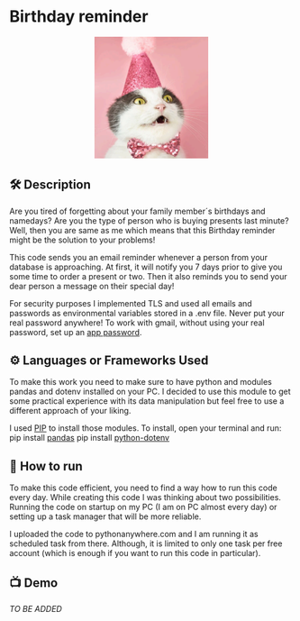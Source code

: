 # Birthday reminder
<p align="center">
<img src="/Birthday reminder/assets/birthday.png" width=40% height=40%>

## 🛠️ Description

Are you tired of forgetting about your family member´s birthdays and namedays? Are you the type of person who is buying presents last minute? Well, then you are same as me which means that this Birthday reminder might be the solution to your problems!

This code sends you an email reminder whenever a person from your database is approaching. At first, it will notify you 7 days prior to give you some time to order a present or two. Then it also reminds you to send your dear person a message on their special day!

For security purposes I implemented TLS and used all emails and passwords as environmental variables stored in a .env file. Never put your real password anywhere! To work with gmail, without using your real password, set up an [app password](https://support.google.com/mail/answer/185833?hl=en).


## ⚙️ Languages or Frameworks Used

To make this work you need to make sure to have python and modules pandas and dotenv installed on your PC. I decided to use this module to get some practical experience with its data manipulation but feel free to use a different approach of your liking.

I used [PIP](https://www.geeksforgeeks.org/python/python-pip) to install those modules. To install, open your terminal and run:
    pip install [pandas](https://www.geeksforgeeks.org/python/how-to-install-python-pandas-on-windows-and-linux)
    pip install [python-dotenv](https://www.geeksforgeeks.org/python/how-to-install-python-dotenv-in-python)


## 🌟 How to run

To make this code efficient, you need to find a way how to run this code every day. While creating this code I was thinking about two possibilities. Running the code on startup on my PC (I am on PC almost every day) or setting up a task manager that will be more reliable.

I uploaded the code to pythonanywhere.com and I am running it as scheduled task from there. Although, it is limited to only one task per free account (which is enough if you want to run this code in particular).


## 📺 Demo

_TO BE ADDED_